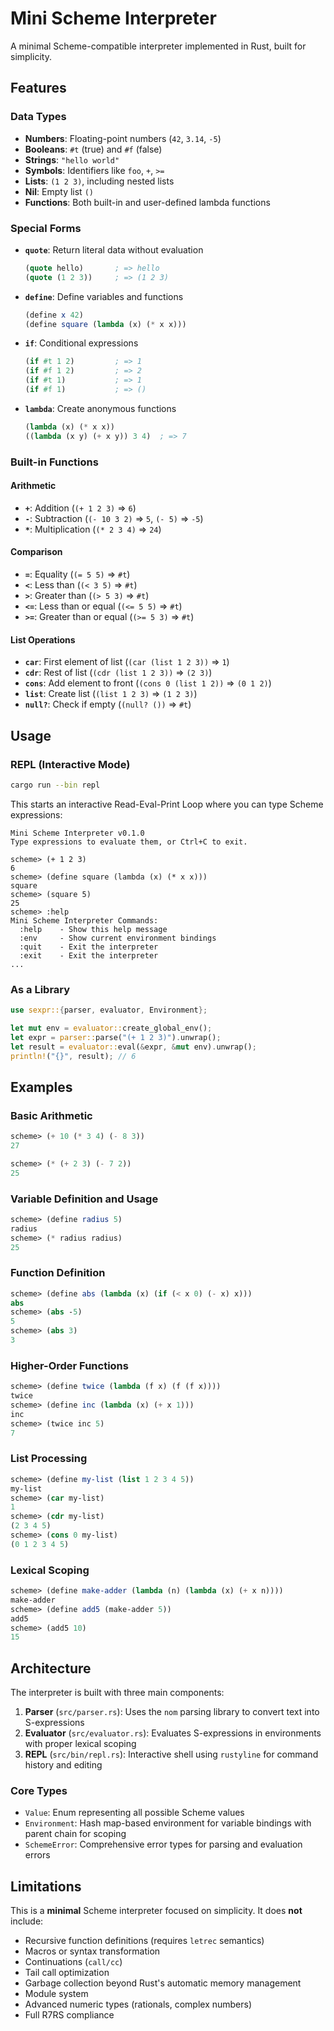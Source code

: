 # Mini Scheme Interpreter

A minimal Scheme-compatible interpreter implemented in Rust, built for simplicity.

## Features

### Data Types
- **Numbers**: Floating-point numbers (`42`, `3.14`, `-5`)
- **Booleans**: `#t` (true) and `#f` (false)
- **Strings**: `"hello world"`
- **Symbols**: Identifiers like `foo`, `+`, `>=`
- **Lists**: `(1 2 3)`, including nested lists
- **Nil**: Empty list `()`
- **Functions**: Both built-in and user-defined lambda functions

### Special Forms
- **`quote`**: Return literal data without evaluation
  ```scheme
  (quote hello)       ; => hello
  (quote (1 2 3))     ; => (1 2 3)
  ```

- **`define`**: Define variables and functions
  ```scheme
  (define x 42)
  (define square (lambda (x) (* x x)))
  ```

- **`if`**: Conditional expressions
  ```scheme
  (if #t 1 2)         ; => 1
  (if #f 1 2)         ; => 2
  (if #t 1)           ; => 1
  (if #f 1)           ; => ()
  ```

- **`lambda`**: Create anonymous functions
  ```scheme
  (lambda (x) (* x x))
  ((lambda (x y) (+ x y)) 3 4)  ; => 7
  ```

### Built-in Functions

#### Arithmetic
- **`+`**: Addition (`(+ 1 2 3)` => `6`)
- **`-`**: Subtraction (`(- 10 3 2)` => `5`, `(- 5)` => `-5`)
- **`*`**: Multiplication (`(* 2 3 4)` => `24`)

#### Comparison
- **`=`**: Equality (`(= 5 5)` => `#t`)
- **`<`**: Less than (`(< 3 5)` => `#t`)
- **`>`**: Greater than (`(> 5 3)` => `#t`)
- **`<=`**: Less than or equal (`(<= 5 5)` => `#t`)
- **`>=`**: Greater than or equal (`(>= 5 3)` => `#t`)

#### List Operations
- **`car`**: First element of list (`(car (list 1 2 3))` => `1`)
- **`cdr`**: Rest of list (`(cdr (list 1 2 3))` => `(2 3)`)
- **`cons`**: Add element to front (`(cons 0 (list 1 2))` => `(0 1 2)`)
- **`list`**: Create list (`(list 1 2 3)` => `(1 2 3)`)
- **`null?`**: Check if empty (`(null? ())` => `#t`)

## Usage

### REPL (Interactive Mode)
```bash
cargo run --bin repl
```

This starts an interactive Read-Eval-Print Loop where you can type Scheme expressions:

```
Mini Scheme Interpreter v0.1.0
Type expressions to evaluate them, or Ctrl+C to exit.

scheme> (+ 1 2 3)
6
scheme> (define square (lambda (x) (* x x)))
square
scheme> (square 5)
25
scheme> :help
Mini Scheme Interpreter Commands:
  :help    - Show this help message
  :env     - Show current environment bindings
  :quit    - Exit the interpreter
  :exit    - Exit the interpreter
...
```

### As a Library
```rust
use sexpr::{parser, evaluator, Environment};

let mut env = evaluator::create_global_env();
let expr = parser::parse("(+ 1 2 3)").unwrap();
let result = evaluator::eval(&expr, &mut env).unwrap();
println!("{}", result); // 6
```

## Examples

### Basic Arithmetic
```scheme
scheme> (+ 10 (* 3 4) (- 8 3))
27

scheme> (* (+ 2 3) (- 7 2))
25
```

### Variable Definition and Usage
```scheme
scheme> (define radius 5)
radius
scheme> (* radius radius)
25
```

### Function Definition
```scheme
scheme> (define abs (lambda (x) (if (< x 0) (- x) x)))
abs
scheme> (abs -5)
5
scheme> (abs 3)
3
```

### Higher-Order Functions
```scheme
scheme> (define twice (lambda (f x) (f (f x))))
twice
scheme> (define inc (lambda (x) (+ x 1)))
inc
scheme> (twice inc 5)
7
```

### List Processing
```scheme
scheme> (define my-list (list 1 2 3 4 5))
my-list
scheme> (car my-list)
1
scheme> (cdr my-list)
(2 3 4 5)
scheme> (cons 0 my-list)
(0 1 2 3 4 5)
```

### Lexical Scoping
```scheme
scheme> (define make-adder (lambda (n) (lambda (x) (+ x n))))
make-adder
scheme> (define add5 (make-adder 5))
add5
scheme> (add5 10)
15
```

## Architecture

The interpreter is built with three main components:

1. **Parser** (`src/parser.rs`): Uses the `nom` parsing library to convert text into S-expressions
2. **Evaluator** (`src/evaluator.rs`): Evaluates S-expressions in environments with proper lexical scoping
3. **REPL** (`src/bin/repl.rs`): Interactive shell using `rustyline` for command history and editing

### Core Types
- `Value`: Enum representing all possible Scheme values
- `Environment`: Hash map-based environment for variable bindings with parent chain for scoping
- `SchemeError`: Comprehensive error types for parsing and evaluation errors

## Limitations

This is a **minimal** Scheme interpreter focused on simplicity. It does **not** include:

- Recursive function definitions (requires `letrec` semantics)
- Macros or syntax transformation
- Continuations (`call/cc`)
- Tail call optimization
- Garbage collection beyond Rust's automatic memory management
- Module system
- Advanced numeric types (rationals, complex numbers)
- Full R7RS compliance

